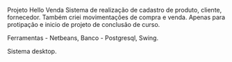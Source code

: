 Projeto Hello Venda
Sistema de realização de cadastro de produto, cliente, fornecedor. Também criei movimentações de compra e venda.
Apenas para protipação e inicio de projeto de conclusão de curso.

Ferramentas - Netbeans, Banco - Postgresql, Swing.

Sistema desktop.
